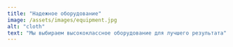 ```yaml
---
title: "Надежное оборудование"
image: /assets/images/equipment.jpg
alt: "cloth"
text: "Мы выбираем высококлассное оборудование для лучшего результата"
---
```

